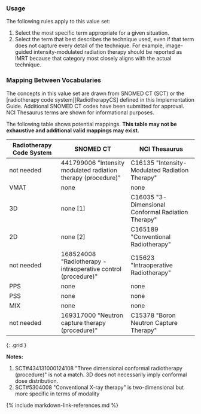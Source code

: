 ### Usage

The following rules apply to this value set:

1. Select the most specific term appropriate for a given situation.
2. Select the term that best describes the technique used, even if that term does not capture every detail of the technique. For example, image-guided intensity-modulated radiation therapy should be reported as IMRT because that category most closely aligns with the actual technique.

### Mapping Between Vocabularies

The concepts in this value set are drawn from SNOMED CT (SCT) or the [radiotherapy code system][RadiotherapyCS] defined in this Implementation Guide. Additional SNOMED CT codes have been submitted for approval. NCI Thesaurus terms are shown for informational purposes.

The following table shows potential mappings. **This table may not be exhaustive and additional valid mappings may exist.**

| **Radiotherapy Code System** | **SNOMED CT**   | **NCI Thesaurus**   |
| --------- | -------------------- | --------------------- |
| not needed | 441799006 "Intensity modulated radiation therapy (procedure)" | C16135 "Intensity-Modulated Radiation Therapy" |
| VMAT | none | none |
| 3D | none [1] | C16035 "3-Dimensional Conformal Radiation Therapy" |
| 2D | none [2] | C165189 "Conventional Radiotherapy" |
| not needed  | 168524008 "Radiotherapy - intraoperative control (procedure)" | C15623 "Intraoperative Radiotherapy" |
| PPS | none | none |
| PSS | none | none |
| MIX | none | none |
| not needed | 169317000 "Neutron capture therapy (procedure)" | C15378 "Boron Neutron Capture Therapy" |
{: .grid }

**Notes:**

1. SCT#434131000124108 "Three dimensional conformal radiotherapy (procedure)" is not a match. 3D does not necessarily imply conformal dose distribution.
2. SCT#5304008 "Conventional X-ray therapy" is two-dimensional but more specific in terms of modality

{% include markdown-link-references.md %}
